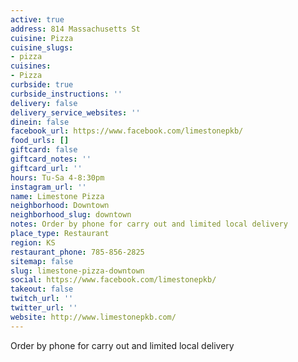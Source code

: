 ```yaml
---
active: true
address: 814 Massachusetts St
cuisine: Pizza
cuisine_slugs:
- pizza
cuisines:
- Pizza
curbside: true
curbside_instructions: ''
delivery: false
delivery_service_websites: ''
dinein: false
facebook_url: https://www.facebook.com/limestonepkb/
food_urls: []
giftcard: false
giftcard_notes: ''
giftcard_url: ''
hours: Tu-Sa 4-8:30pm
instagram_url: ''
name: Limestone Pizza
neighborhood: Downtown
neighborhood_slug: downtown
notes: Order by phone for carry out and limited local delivery
place_type: Restaurant
region: KS
restaurant_phone: 785-856-2825
sitemap: false
slug: limestone-pizza-downtown
social: https://www.facebook.com/limestonepkb/
takeout: false
twitch_url: ''
twitter_url: ''
website: http://www.limestonepkb.com/
---
```


Order by phone for carry out and limited local delivery